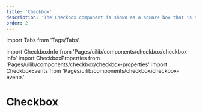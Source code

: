 ```yaml
---
title: 'Checkbox'
description: 'The Checkbox component is shown as a square box that is ticked (checked) when activated.'
order: 2
---
```


import Tabs from 'Tags/Tabs'

import CheckboxInfo from 'Pages/uilib/components/checkbox/checkbox-info'
import CheckboxProperties from 'Pages/uilib/components/checkbox/checkbox-properties'
import CheckboxEvents from 'Pages/uilib/components/checkbox/checkbox-events'

# Checkbox

<Tabs>
  <Tabs.Content>
    <CheckboxInfo />
  </Tabs.Content>
  <Tabs.Content>
    <CheckboxProperties />
  </Tabs.Content>
  <Tabs.Content>
    <CheckboxEvents />
  </Tabs.Content>
</Tabs>
